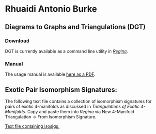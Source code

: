 # Rhuaidi Antonio Burke

## Diagrams to Graphs and Triangulations (DGT)
### Download
DGT is currently available as a command line utility in [*Regina*](https://regina-normal.github.io/).

### Manual
The usage manual is available [here as a PDF](/DGT-Usage_Manual-WIP.pdf).

## Exotic Pair Isomorphism Signatures:
The following text file contains a collection of isomorphism signatures for pairs of exotic 4-manifolds as discussed in *Triangulations of Exotic 4-Manifolds*. Copy and paste them into *Regina* via New 4-Manifold Triangulation -> From Isomorphism Signature.

[Text file containing isosigs.](https://gist.githubusercontent.com/raburke/c8ffcc1df50494d8e67013d3c309dec1/raw/b0d8fa354d4deebc820226879b15060241a27ff9/Exotic_Pair_Isomorphism_Signatures.txt)
